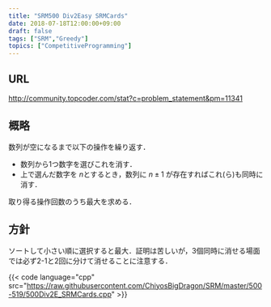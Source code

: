 ```yaml
---
title: "SRM500 Div2Easy SRMCards"
date: 2018-07-18T12:00:00+09:00
draft: false
tags: ["SRM","Greedy"]
topics: ["CompetitiveProgramming"]
---
```


## URL
http://community.topcoder.com/stat?c=problem_statement&pm=11341

## 概略
数列が空になるまで以下の操作を繰り返す．

- 数列から1つ数字を選びこれを消す．
- 上で選んだ数字を $n$とするとき，数列に $n\pm 1$ が存在すればこれ(ら)も同時に消す．

取り得る操作回数のうち最大を求める．

## 方針
ソートして小さい順に選択すると最大．証明は苦しいが，3個同時に消せる場面では必ず2-1と2回に分けて消せることに注意する．

{{< code language="cpp" src="https://raw.githubusercontent.com/ChiyosBigDragon/SRM/master/500-519/500Div2E_SRMCards.cpp" >}}
